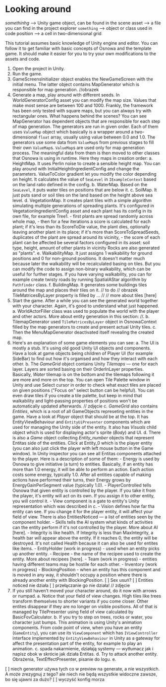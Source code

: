 # Looking around

*somethinhg* —> Unity game object, can be found in the scene
asset —> a file you can find in the project explorer
`something` —> object or class used in code
position —> a cell in two-dimensional grid

This tutorial assumes basic knowledge of Unity engine and editor. You can follow it to get familiar with basic concepts of Osnowa and the template game. It should make it easier for you to try your own modifications to the assets and code.

1. Open the project in Unity.
2. Run the game.
3. GameScreensInitializer object enables the NewGameScreen with the initial menu. The latter object contains MapGenerator which is responsible for map generation.
//obrazek
3. Generate a map, play around with different seeds. In WorldGeneratorConfig asset you can modify the map size. Values that make most sense are between 100 and 1000. Frankly, the framework has been only tested with square maps, but you can always try with rectangular ones.
What happens behind the scenes? You can see MapGenerator has dependent objects that are responsible for each step of map generation. The generators are run in given order. Each of them uses `ValueMap` object which basically is a wrapper around a two-dimensional `float` array, usually using value between 0.0 and 1.0. The generators use some data from `ValueMap`s from previous stages to fill their own `ValueMap`s. `ValueMap`s are used only for map generation process. The meaningful data from them is then moved to other classes that Osnowa is using in runtime. Here they maps in creation order:
    a. HeightMap. It uses Perlin noise to create a sensible height map. You can play around with InitialHeightIngredientConfig and change the parameters. ValueToColor gradient let you modify the color depending on height. It calculates the value of `SeaLevel` in `IExampleContext` based on the land ratio defined in the config.
    b. WaterMap. Based on the `SeaLevel`, it puts water tiles on positions that are below it.
    c. SoilMap. It just puts sand or soil tiles on the land based on the height above sea level.
    d. VegetationMap. It creates plant tiles with a simple algorithm simulating multiple generations of spreading plants. It's configured in VegetationIngredientConfig asset and each plant has its config in its own file, for example Tree1.
        - first plants are spread randomly across whole map,
        - then for a few iterations a score is calculated for each plant; if it's less than its ScoreToDie value, the plant dies, optionally leaving another plant in its place; if it's more than ScoreToSpreadSeeds, duplicates of the plant are spread around its vicinity,
        - the score of each plant can be affected be several factors configured in its asset: soil type, height, amount of other plants in vicinity
    Rocks are also generated as "plants".
    e. WalkabilityMap. It just assigns 1 walkability for ground positions and 0 for non-ground positions. It doesn't matter much because later the walkability will be recalculated basing on tiles. But you can modify the code to assign non-binary walkability, which can be useful for further stages. If you have varying walkability, you can for example create twisty roads by running SpatialAStar algorithm by `Pathfinder` class.
    f. BuildingMap. It generates some buildings tiles around the map and places their tiles on it. // to do
    // obrazek
    TileMatricesByLayer property is filled by ... //
    // more about tiles [here]
4. Start the game. After a while you can see the generated world together with your character. Again, it's good to understand what just happened.
    a. WorldActorFiller class was used to populate the world with the player and other actors. More about entity generation in this section: //.
    b. TilemapGenerator used `TileMatricesByLayer` object in OsnowaContext filled by the map generators to create and present actual Unity tiles. 
    c. Then the MenuMapGenerator deactivated itself revealing the created map.
5. Here's an explanation of some game elements you can see:
    a. The UI is mostly a stub. It's using old good Unity UI objects and components. Have a look at game objects being children of Player UI (for example SideBar) to find out how it's organised and how they interact with each other.
    b. The *GameGrid* object contains Unity *Tilemaps* — one for each layer. Layers are sorted basing on their OrderInLayer properties. Basically, *Water* tilemap is on the bottom and the tilemaps following it are more and more on the top. You can open Tile Palette window in Unity and use Select cursor in order to check what exact tiles are placed on given positions ("Focus on" select button can be helpful). You can even draw tiles if you create a tile palette, but keep in mind that walkability and light-passing properties of positions won't be automatically updated afterwards.
    // zdjęcie
    c. *GameGrid* also contains *Entities*, which is a root of all GameObjects represeting entities in the game. Have a look at *Player* object that should be at the top. It has EntityViewBehaviour and `EntityUiPresenter` components which are used for managing the Unity side of the entity. It also has *Visuals* child object which is used for displaying actor's sprite (*Body*) and UI.
    d. There is also a *Game* object collecting *Entity_number* objects that represent Entitas side of the entities. Click at Entity_0 which is the player entity (you can also just click the player with left mouse button in the Game window). In Unity inspector you can see all Entitas components attached to the player. Here is a description of some of them:
        - Energy is used by Osnowa to give initiative (a turn) to entities. Basically, if an entity has more than 1.0 energy, it will be able to perform an action. Each action costs some energy, typically 1.0. After all entities capable of making actions have performed their turns, their Energy grows by EnergyGainPerSegment value (typically 1.0).
        - PlayerControlled tells Osnowa that given entity is controlled by the player. If you take it from the player, it's entity will act on its own. If you assign it to other entity, you will control it.
        - View component is a gate to entity's Unity representation which was described in c.
        - Vision defines how far tha entity can see. If you change it for the player entity, it will affect your field of view. There is also EntitiesNoticed — a list of entities seen by the component holder.
        - Skills tells the AI system what kinds of activities can the entity perform if it's not controlled by the player. More about AI [here].
        - Integrity is like health. If Integrity is less than MaxIntegrity, a health bar will appear above the entity. If it reaches 0, the entity will be destroyed. It's not called Health because it can also be used for entites like items.
        - EntityHolder (work in progress) - used when an entity picks up another entity.
        - Recipee - the name of the recipee used to create the entity. More about recipees [here].
        - Team (work in progress) - entities having different teams may be hostile for each other.
        - Inventory (work in progress)
        - BlockingPosition - when an entity has this component and is moved in any way, it shouldn't occupy a position where there is already another entity with BlockingPosition.
        [ ] Sex usuń?
        [ ] Entities noticed nie działa
        [ ] przełączanie go nie działa!
    // zdjęcie
6. If you still haven't moved your character around, do it now with arrows or numpad. 
    a. Notice that your field of view changes. High tiles like trees transform themselves to shorter variants if you come closer. Other entites disappear if they are no longer on visible positions. All of that is managed by TilePresenter using field of view calculated by BasicFovCalculator.
    b. If you try to step on trees, rocks or water, you character just bumps. This animation is using Unity's animation components. From code point of view, when you have an entity (`GameEntity`), you can use its `ViewComponent` which has `IViewController` interface implemented by `EntityViewBehaviour` in Unity as a gateway for affect the presentation part of the entity, for example to play an animation.
    c. spada nakarmienie, działają systemy — wytłumacz jak i napisz obok w skrócie jak działa Entitas.
    d. Try to attack another entity. Obrażenia, TextEffectPresenter, pisanie do logu.
    e. 
    

[ ] niech generator używa tych co w preview na generate, a nie wszystkich. A może zrezygnuj z tego? ale niech nie będą wszystkie widoczne zawsze, bo się ujawni za dużo?
[ ] wyczyść konfig morza
